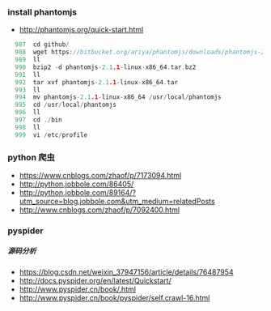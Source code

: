### install phantomjs
* http://phantomjs.org/quick-start.html
``` go
  987  cd github/
  988  wget https://bitbucket.org/ariya/phantomjs/downloads/phantomjs-2.1.1-linux-x86_64.tar.bz2
  989  ll
  990  bzip2 -d phantomjs-2.1.1-linux-x86_64.tar.bz2
  991  ll
  992  tar xvf phantomjs-2.1.1-linux-x86_64.tar 
  993  ll
  994  mv phantomjs-2.1.1-linux-x86_64 /usr/local/phantomjs
  995  cd /usr/local/phantomjs
  996  ll
  997  cd ./bin
  998  ll
  999  vi /etc/profile
```

### python 爬虫
* https://www.cnblogs.com/zhaof/p/7173094.html
* http://python.jobbole.com/86405/
* http://python.jobbole.com/89164/?utm_source=blog.jobbole.com&utm_medium=relatedPosts
* http://www.cnblogs.com/zhaof/p/7092400.html

### pyspider
##### 源码分析
* https://blog.csdn.net/weixin_37947156/article/details/76487954
* http://docs.pyspider.org/en/latest/Quickstart/
* http://www.pyspider.cn/book/.html
* http://www.pyspider.cn/book/pyspider/self.crawl-16.html


